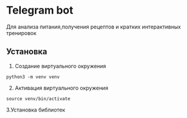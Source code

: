 # Telegram bot
Для анализа питания,получения рецептов и кратких интерактивных тренировок

## Установка
1. Создание виртуального окружения

```python3 -m venv venv```

2. Активация виртуального окружения

```source venv/bin/activate```

3.Установка библиотек

``` ```




